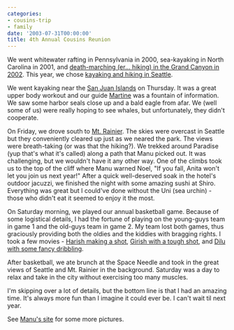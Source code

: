 ```yaml
---
categories:
- cousins-trip
- family
date: '2003-07-31T00:00:00'
title: 4th Annual Cousins Reunion
---
```



We went whitewater rafting in Pennsylvania in 2000, sea-kayaking in North Carolina in 2001, and [death-marching (er... hiking) in the Grand Canyon in 2002](http://kurup.org/photo/album?album_id=5317). This year, we chose [kayaking and hiking in Seattle](http://kurup.org/photo/album?album_id=5564).

We went kayaking near the [San Juan Islands](http://www.guidetosanjuans.com/) on Thursday. It was a great upper body workout and our guide [Martine](http://sea-quest-kayak.com/sea-kayaking-guides.htm) was a fountain of information. We saw some harbor seals close up and a bald eagle from afar. We (well some of us) were really hoping to see whales, but unfortunately, they didn't cooperate.

On Friday, we drove south to [Mt. Rainier](http://www.mount.rainier.national-park.com/). The skies were overcast in Seattle but they conveniently cleared up just as we neared the park. The views were breath-taking (or was that the hiking?). We trekked around Paradise (yup that's what it's called) along a path that Manu picked out. It was challenging, but we wouldn't have it any other way. One of the climbs took us to the top of the cliff where Manu warned Noel, "If you fall, Anita won't let you join us next year!" After a quick well-deserved soak in the hotel's outdoor jacuzzi, we finished the night with some amazing sushi at Shiro. Everything was great but I could've done without the Uni (sea urchin) - those who didn't eat it seemed to enjoy it the most.

On Saturday morning, we played our annual basketball game. Because of some logistical details, I had the fortune of playing on the young-guys team in game 1 and the old-guys team in game 2. My team lost both games, thus graciously providing both the oldies and the kiddies with bragging rights. I took a few movies - [Harish making a shot](http://kurup.org/files/MVI_1618.AVI), [Girish with a tough shot](http://kurup.org/files/MVI_1620.AVI), and [Dilu with some fancy dribbling](http://kurup.org/files/MVI_1621.AVI).

After basketball, we ate brunch at the Space Needle and took in the great views of Seattle and Mt. Rainier in the background. Saturday was a day to relax and take in the city without exercising too many muscles.

I'm skipping over a lot of details, but the bottom line is that I had an amazing time. It's always more fun than I imagine it could ever be. I can't wait til next year.

See [Manu's site](http://kurup.net/seattle.htm) for some more pictures.
